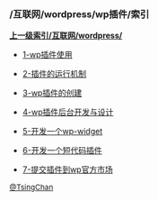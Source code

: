 ### /互联网/wordpress/wp插件/索引


**[上一级索引/互联网/wordpress/](/互联网/wordpress/)**

- [1-wp插件使用](/互联网/wordpress/wp插件/1-wp插件使用)

- [2-插件的运行机制](/互联网/wordpress/wp插件/2-插件的运行机制)

- [3-wp插件的创建](/互联网/wordpress/wp插件/3-wp插件的创建)

- [4-wp插件后台开发与设计](/互联网/wordpress/wp插件/4-wp插件后台开发与设计)

- [5-开发一个wp-widget](/互联网/wordpress/wp插件/5-开发一个wp-widget)

- [6-开发一个短代码插件](/互联网/wordpress/wp插件/6-开发一个短代码插件)

- [7-提交插件到wp官方市场](/互联网/wordpress/wp插件/7-提交插件到wp官方市场)


<font size=2 color='grey'> [@TsingChan](https://github.com/tsingchan) </font>

